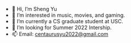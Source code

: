 - 👋 Hi, I’m Sheng Yu
- 👀 I’m interested in music, movies, and gaming.
- 🌱 I’m currently a CS graduate student at USC.
- 💞️ I’m looking for Summer 2022 Intership. 
- 📫 Email: centaurusyu2022@gmail.com

<!---
NineTheGreenHand/NineTheGreenHand is a ✨ special ✨ repository because its `README.md` (this file) appears on your GitHub profile.
You can click the Preview link to take a look at your changes.
--->

